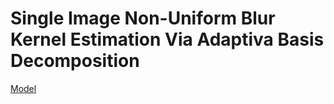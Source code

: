# Single Image Non-Uniform Blur Kernel Estimation Via Adaptiva Basis Decomposition

[Model](https://iie.fing.edu.uy/~carbajal/reblur_models/ADE_L1_LeakyRelu_epoch200_epoch150_epoch150_epoch200_epoch200.pkl)
